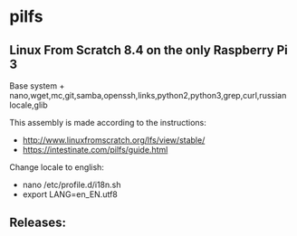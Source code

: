 # pilfs

## Linux From Scratch 8.4 on the only Raspberry Pi 3
Base system + nano,wget,mc,git,samba,openssh,links,python2,python3,grep,curl,russian locale,glib

This assembly is made according to the instructions:

* http://www.linuxfromscratch.org/lfs/view/stable/
* https://intestinate.com/pilfs/guide.html

Change locale to english:
* nano /etc/profile.d/i18n.sh
* export LANG=en_EN.utf8

## Releases:

